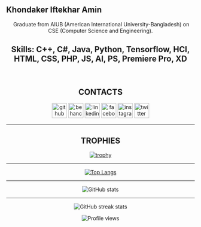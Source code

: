 ## Khondaker Iftekhar Amin
<div align="center">
<img sre='https://64.media.tumblr.com/f0a77ec73fd9feefdc64657a8b6f80ef/tumblr_nbvogcvEux1r51vveo1_400.gifv'
</div>
Graduate from AIUB (American International University-Bangladesh) on CSE (Computer Science and Engineering).

## Skills: C++, C#, Java, Python, Tensorflow, HCI, HTML, CSS, PHP, JS, AI, PS, Premiere Pro, XD

<br/>

<div align="center">
<h2 align="center"> CONTACTS </h2>

[<img src='https://www.svgrepo.com/show/331724/github-code-source.svg' alt='github' height='40'>](https://github.com/iftekhar-amin524) [<img src='https://www.svgrepo.com/show/131975/behance.svg' alt='behance' height='40'>](https://www.behance.net/iamin)  [<img src='https://www.svgrepo.com/show/37273/linkedin.svg' alt='linkedin' height='40'>](https://www.linkedin.com/in/aminiftekhar/)  [<img src='https://www.svgrepo.com/show/158427/facebook.svg' alt='facebook' height='40'>](https://www.facebook.com/iftekhar.amin.1232)  [<img src='https://www.svgrepo.com/show/14412/instagram.svg' alt='instagram' height='40'>](https://www.instagram.com/_iftekhar_ifty/)  [<img src='https://www.svgrepo.com/show/157815/twitter.svg' alt='twitter' height='40'>](https://twitter.com/IftekharAmin4) 

</div>

<hr />

<div align="center">

## TROPHIES
[![trophy](https://github-profile-trophy.vercel.app/?username=iftekhar-amin524&theme=darkhub)](https://github.com/ryo-ma/github-profile-trophy)

<hr />

[![Top Langs](https://github-readme-stats.vercel.app/api/top-langs/?username=iftekhar-amin524)](https://github.com/anuraghazra/github-readme-stats)

<hr />

![GitHub stats](https://github-readme-stats.vercel.app/api?username=iftekhar-amin524&show_icons=true)  

<hr />

![GitHub streak stats](https://github-readme-streak-stats.herokuapp.com/?user=iftekhar-amin524)  



![Profile views](https://gpvc.arturio.dev/iftekhar-amin524)  

</div align="center">
